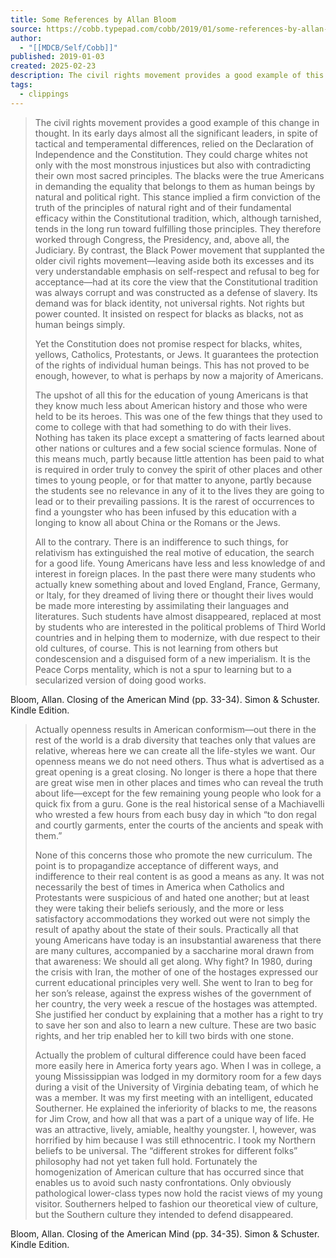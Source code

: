 ```yaml
---
title: Some References by Allan Bloom
source: https://cobb.typepad.com/cobb/2019/01/some-references-by-allan-bloom.html
author:
  - "[[MDCB/Self/Cobb]]"
published: 2019-01-03
created: 2025-02-23
description: The civil rights movement provides a good example of this change in thought. In its early days almost all the significant leaders, in spite of tactical and temperamental differences, relied on the Declaration of Independence and the Constitution. They could...
tags:
  - clippings
---
```

> The civil rights movement provides a good example of this change in thought. In its early days almost all the significant leaders, in spite of tactical and temperamental differences, relied on the Declaration of Independence and the Constitution. They could charge whites not only with the most monstrous injustices but also with contradicting their own most sacred principles. The blacks were the true Americans in demanding the equality that belongs to them as human beings by natural and political right. This stance implied a firm conviction of the truth of the principles of natural right and of their fundamental efficacy within the Constitutional tradition, which, although tarnished, tends in the long run toward fulfilling those principles. They therefore worked through Congress, the Presidency, and, above all, the Judiciary. By contrast, the Black Power movement that supplanted the older civil rights movement—leaving aside both its excesses and its very understandable emphasis on self-respect and refusal to beg for acceptance—had at its core the view that the Constitutional tradition was always corrupt and was constructed as a defense of slavery. Its demand was for black identity, not universal rights. Not rights but power counted. It insisted on respect for blacks as blacks, not as human beings simply.
> 
> Yet the Constitution does not promise respect for blacks, whites, yellows, Catholics, Protestants, or Jews. It guarantees the protection of the rights of individual human beings. This has not proved to be enough, however, to what is perhaps by now a majority of Americans.
> 
> The upshot of all this for the education of young Americans is that they know much less about American history and those who were held to be its heroes. This was one of the few things that they used to come to college with that had something to do with their lives. Nothing has taken its place except a smattering of facts learned about other nations or cultures and a few social science formulas. None of this means much, partly because little attention has been paid to what is required in order truly to convey the spirit of other places and other times to young people, or for that matter to anyone, partly because the students see no relevance in any of it to the lives they are going to lead or to their prevailing passions. It is the rarest of occurrences to find a youngster who has been infused by this education with a longing to know all about China or the Romans or the Jews.
> 
> All to the contrary. There is an indifference to such things, for relativism has extinguished the real motive of education, the search for a good life. Young Americans have less and less knowledge of and interest in foreign places. In the past there were many students who actually knew something about and loved England, France, Germany, or Italy, for they dreamed of living there or thought their lives would be made more interesting by assimilating their languages and literatures. Such students have almost disappeared, replaced at most by students who are interested in the political problems of Third World countries and in helping them to modernize, with due respect to their old cultures, of course. This is not learning from others but condescension and a disguised form of a new imperialism. It is the Peace Corps mentality, which is not a spur to learning but to a secularized version of doing good works.

Bloom, Allan. Closing of the American Mind (pp. 33-34). Simon & Schuster. Kindle Edition.

> Actually openness results in American conformism—out there in the rest of the world is a drab diversity that teaches only that values are relative, whereas here we can create all the life-styles we want. Our openness means we do not need others. Thus what is advertised as a great opening is a great closing. No longer is there a hope that there are great wise men in other places and times who can reveal the truth about life—except for the few remaining young people who look for a quick fix from a guru. Gone is the real historical sense of a Machiavelli who wrested a few hours from each busy day in which “to don regal and courtly garments, enter the courts of the ancients and speak with them.”
> 
> None of this concerns those who promote the new curriculum. The point is to propagandize acceptance of different ways, and indifference to their real content is as good a means as any. It was not necessarily the best of times in America when Catholics and Protestants were suspicious of and hated one another; but at least they were taking their beliefs seriously, and the more or less satisfactory accommodations they worked out were not simply the result of apathy about the state of their souls. Practically all that young Americans have today is an insubstantial awareness that there are many cultures, accompanied by a saccharine moral drawn from that awareness: We should all get along. Why fight? In 1980, during the crisis with Iran, the mother of one of the hostages expressed our current educational principles very well. She went to Iran to beg for her son’s release, against the express wishes of the government of her country, the very week a rescue of the hostages was attempted. She justified her conduct by explaining that a mother has a right to try to save her son and also to learn a new culture. These are two basic rights, and her trip enabled her to kill two birds with one stone.
> 
> Actually the problem of cultural difference could have been faced more easily here in America forty years ago. When I was in college, a young Mississippian was lodged in my dormitory room for a few days during a visit of the University of Virginia debating team, of which he was a member. It was my first meeting with an intelligent, educated Southerner. He explained the inferiority of blacks to me, the reasons for Jim Crow, and how all that was a part of a unique way of life. He was an attractive, lively, amiable, healthy youngster. I, however, was horrified by him because I was still ethnocentric. I took my Northern beliefs to be universal. The “different strokes for different folks” philosophy had not yet taken full hold. Fortunately the homogenization of American culture that has occurred since that enables us to avoid such nasty confrontations. Only obviously pathological lower-class types now hold the racist views of my young visitor. Southerners helped to fashion our theoretical view of culture, but the Southern culture they intended to defend disappeared.

Bloom, Allan. Closing of the American Mind (pp. 34-35). Simon & Schuster. Kindle Edition.